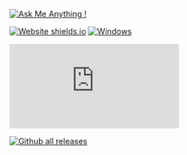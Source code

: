 [![Ask Me Anything !](https://img.shields.io/badge/Ask%20me-anything-1abc9c.svg)](https://github.com/haani0090)

[![Website shields.io](https://img.shields.io/website-up-down-green-red/http/shields.io.svg)](http://shields.io/)
[![Windows](https://svgshare.com/i/ZhY.svg)](https://svgshare.com/i/ZhY.svg)

[![Latest release](https://badgen.net/github/release/Naereen/Strapdown.js)](https://github.com/Naereen/Strapdown.js/releases)

[![Github all releases](https://img.shields.io/github/downloads/Naereen/StrapDown.js/total.svg)](https://github.com/haani0090/NaeStrapDown.js/releases/)
